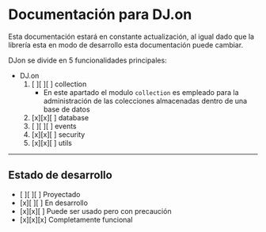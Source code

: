 # Documentación para DJ.on

Esta documentación estará en constante actualización, al igual dado que la librería esta en modo de desarrollo esta documentación puede cambiar.

DJon se divide en 5 funcionalidades principales:

- DJ.on
  1. [ ][ ][ ] collection
      - En este apartado el modulo `collection` es empleado para la administración de las colecciones almacenadas dentro de una base de datos
  2. [x][x][ ] database
  3. [ ][ ][ ] events
  4. [x][x][ ] security
  5. [x][x][ ] utils

---
## Estado de desarrollo
- [ ][ ][ ] Proyectado
- [x][ ][ ] En desarrollo
- [x][x][ ] Puede ser usado pero con precaución
- [x][x][x] Completamente funcional
